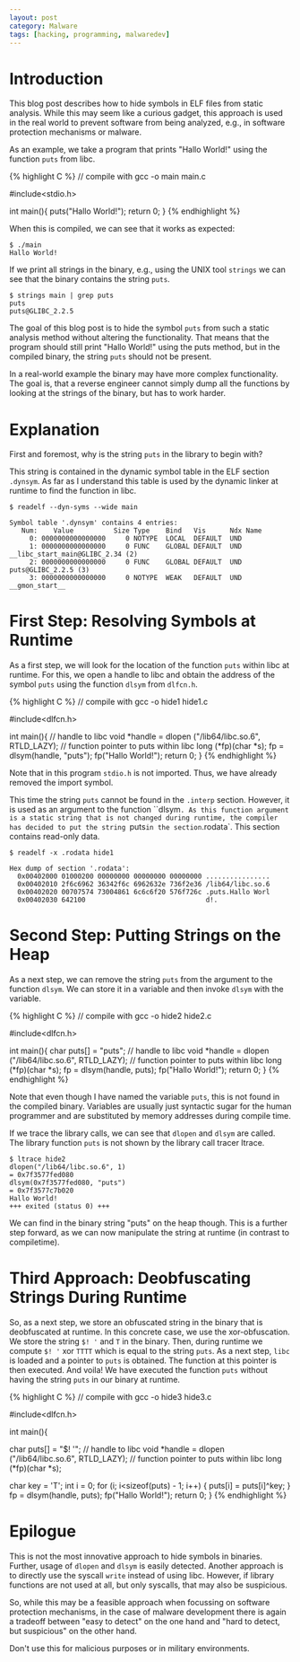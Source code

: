 ```yaml
---
layout: post
category: Malware
tags: [hacking, programming, malwaredev]
---
```


# Introduction
This blog post describes how to hide symbols in ELF files from static
analysis.
While this may seem like a curious gadget, this approach is used in
the real world to prevent software from being analyzed, e.g., in software
protection mechanisms or malware.

As an example, we take a program that prints "Hallo World!" using the
function `puts` from libc.

{% highlight C %}
// compile with gcc -o main main.c

#include<stdio.h>

int main(){
    puts("Hallo World!");
    return 0;
}
{% endhighlight %}

When this is compiled, we can see that it works as expected:
```
$ ./main
Hallo World!
```

If we print all strings in the binary, e.g., using the UNIX tool
`strings` we can see that the binary contains the string `puts`.

```
$ strings main | grep puts 
puts
puts@GLIBC_2.2.5
```

The goal of this blog post is to hide the symbol `puts` from such a
static analysis method without altering the functionality.
That means that the program should still print "Hallo World!" using
the puts method, but in the compiled binary, the string `puts` should
not be present.

In a real-world example the binary may have more complex
functionality. The goal is, that a reverse engineer cannot simply dump
all the functions by looking at the strings of the binary, but has to
work harder.

# Explanation
First and foremost, why is the string `puts` in the library to begin
with?

This string is contained in the dynamic symbol table in the ELF
section `.dynsym`. As far as I understand this table is used by the
dynamic linker at runtime to find the function in libc.

```
$ readelf --dyn-syms --wide main

Symbol table '.dynsym' contains 4 entries:
   Num:    Value          Size Type    Bind   Vis      Ndx Name
     0: 0000000000000000     0 NOTYPE  LOCAL  DEFAULT  UND
     1: 0000000000000000     0 FUNC    GLOBAL DEFAULT  UND __libc_start_main@GLIBC_2.34 (2)
     2: 0000000000000000     0 FUNC    GLOBAL DEFAULT  UND puts@GLIBC_2.2.5 (3)
     3: 0000000000000000     0 NOTYPE  WEAK   DEFAULT  UND __gmon_start__
```

# First Step: Resolving Symbols at Runtime
As a first step, we will look for the location of the function `puts`
within libc at runtime.
For this, we open a handle to libc and obtain the address of the
symbol `puts` using the function `dlsym` from `dlfcn.h`.

{% highlight C %}
// compile with gcc -o hide1 hide1.c

#include<dlfcn.h>

int main(){
  // handle to libc
  void *handle = dlopen ("/lib64/libc.so.6", RTLD_LAZY);
  // function pointer to puts within libc
  long (*fp)(char *s);
  fp = dlsym(handle, "puts");
  fp("Hallo World!");
  return 0;
}
{% endhighlight %}

Note that in this program `stdio.h` is not imported. Thus, we have
already removed the import symbol.

This time the string `puts` cannot be found in the `.interp` section.
However, it is used as an argument to the function ``dlsym`.
As this function argument is a static string that is not changed
during runtime, the compiler has decided to put the string `puts` in
the section `.rodata`.
This section contains read-only data.

```
$ readelf -x .rodata hide1

Hex dump of section '.rodata':
  0x00402000 01000200 00000000 00000000 00000000 ................
  0x00402010 2f6c6962 36342f6c 6962632e 736f2e36 /lib64/libc.so.6
  0x00402020 00707574 73004861 6c6c6f20 576f726c .puts.Hallo Worl
  0x00402030 642100                              d!.
```

# Second Step: Putting Strings on the Heap
As a next step, we can remove the string `puts` from the argument to
the function `dlsym`. We can store it in a variable and then invoke
`dlsym` with the variable.

{% highlight C %}
// compile with gcc -o hide2 hide2.c

#include<dlfcn.h>

int main(){
  char puts[] = "puts";
  // handle to libc
  void *handle = dlopen ("/lib64/libc.so.6", RTLD_LAZY);
  // function pointer to puts within libc
  long (*fp)(char *s);
  fp = dlsym(handle, puts);
  fp("Hallo World!");
  return 0;
}
{% endhighlight %}

Note that even though I have named the variable `puts`, this is not
found in the compiled binary. Variables are usually just syntactic
sugar for the human programmer and are substituted by memory
addresses during compile time.

If we trace the library calls, we can see that `dlopen` and `dlsym`
are called. The library function `puts` is not shown by the library call
tracer ltrace.

```
$ ltrace hide2 
dlopen("/lib64/libc.so.6", 1)                                                                                        = 0x7f3577fed080
dlsym(0x7f3577fed080, "puts")                                                                                        = 0x7f3577c7b020
Hallo World!
+++ exited (status 0) +++
```

We can find in the binary string "puts" on the heap though. This is a
further step forward, as we can now manipulate the
string at runtime (in contrast to compiletime).


# Third Approach: Deobfuscating Strings During Runtime
So, as a next step, we store an obfuscated string in the binary that
is deobfuscated at runtime. In this concrete case, we use the
xor-obfuscation. We store the string `$! '` and `T` in the binary.
Then, during runtime we compute `$! '` xor `TTTT` which is equal to
the string `puts`. As a next step, `libc` is loaded and a pointer to
`puts` is obtained. The function at this pointer is then executed. And
voila! We have executed the function `puts` without having the string
`puts` in our binary at runtime.

{% highlight C %}
// compile with gcc -o hide3 hide3.c

#include<dlfcn.h>

int main(){

  char puts[] = "$! '";
  // handle to libc
  void *handle = dlopen ("/lib64/libc.so.6", RTLD_LAZY);
  // function pointer to puts within libc
  long (*fp)(char *s);

  char key = 'T';
  int i = 0;
  for (i; i<sizeof(puts) - 1; i++) {
    puts[i] = puts[i]^key;
  }
  fp = dlsym(handle, puts);
  fp("Hallo World!");
  return 0;
}
{% endhighlight %}

# Epilogue
This is not the most innovative approach to hide symbols in binaries.
Further, usage of `dlopen` and `dlsym` is easily detected.
Another approach is to directly use the syscall `write` instead of
using libc.
However, if library functions are not used at all, but only syscalls,
that may also be suspicious.

So, while this may be a feasible approach when focussing on software
protection mechanisms, in the case of malware development there is
again a tradeoff between "easy to detect" on the one hand and "hard to
detect, but suspicious" on the other hand.

Don't use this for malicious purposes or in military environments.

